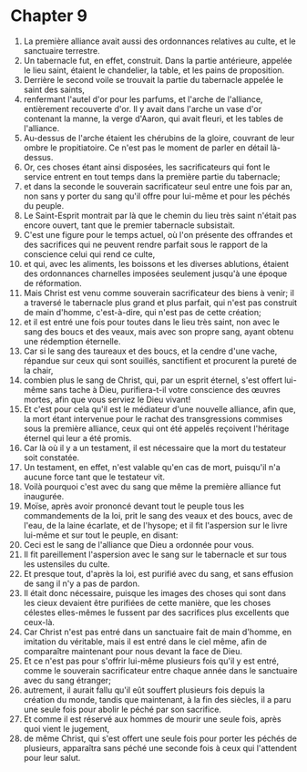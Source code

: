 # Chapter 9

1. La première alliance avait aussi des ordonnances relatives au culte, et le sanctuaire terrestre.
2. Un tabernacle fut, en effet, construit. Dans la partie antérieure, appelée le lieu saint, étaient le chandelier, la table, et les pains de proposition.
3. Derrière le second voile se trouvait la partie du tabernacle appelée le saint des saints,
4. renfermant l'autel d'or pour les parfums, et l'arche de l'alliance, entièrement recouverte d'or. Il y avait dans l'arche un vase d'or contenant la manne, la verge d'Aaron, qui avait fleuri, et les tables de l'alliance.
5. Au-dessus de l'arche étaient les chérubins de la gloire, couvrant de leur ombre le propitiatoire. Ce n'est pas le moment de parler en détail là-dessus.
6. Or, ces choses étant ainsi disposées, les sacrificateurs qui font le service entrent en tout temps dans la première partie du tabernacle;
7. et dans la seconde le souverain sacrificateur seul entre une fois par an, non sans y porter du sang qu'il offre pour lui-même et pour les péchés du peuple.
8. Le Saint-Esprit montrait par là que le chemin du lieu très saint n'était pas encore ouvert, tant que le premier tabernacle subsistait.
9. C'est une figure pour le temps actuel, où l'on présente des offrandes et des sacrifices qui ne peuvent rendre parfait sous le rapport de la conscience celui qui rend ce culte,
10. et qui, avec les aliments, les boissons et les diverses ablutions, étaient des ordonnances charnelles imposées seulement jusqu'à une époque de réformation.
11. Mais Christ est venu comme souverain sacrificateur des biens à venir; il a traversé le tabernacle plus grand et plus parfait, qui n'est pas construit de main d'homme, c'est-à-dire, qui n'est pas de cette création;
12. et il est entré une fois pour toutes dans le lieu très saint, non avec le sang des boucs et des veaux, mais avec son propre sang, ayant obtenu une rédemption éternelle.
13. Car si le sang des taureaux et des boucs, et la cendre d'une vache, répandue sur ceux qui sont souillés, sanctifient et procurent la pureté de la chair,
14. combien plus le sang de Christ, qui, par un esprit éternel, s'est offert lui-même sans tache à Dieu, purifiera-t-il votre conscience des œuvres mortes, afin que vous serviez le Dieu vivant!
15. Et c'est pour cela qu'il est le médiateur d'une nouvelle alliance, afin que, la mort étant intervenue pour le rachat des transgressions commises sous la première alliance, ceux qui ont été appelés reçoivent l'héritage éternel qui leur a été promis.
16. Car là où il y a un testament, il est nécessaire que la mort du testateur soit constatée.
17. Un testament, en effet, n'est valable qu'en cas de mort, puisqu'il n'a aucune force tant que le testateur vit.
18. Voilà pourquoi c'est avec du sang que même la première alliance fut inaugurée.
19. Moïse, après avoir prononcé devant tout le peuple tous les commandements de la loi, prit le sang des veaux et des boucs, avec de l'eau, de la laine écarlate, et de l'hysope; et il fit l'aspersion sur le livre lui-même et sur tout le peuple, en disant:
20. Ceci est le sang de l'alliance que Dieu a ordonnée pour vous.
21. Il fit pareillement l'aspersion avec le sang sur le tabernacle et sur tous les ustensiles du culte.
22. Et presque tout, d'après la loi, est purifié avec du sang, et sans effusion de sang il n'y a pas de pardon.
23. Il était donc nécessaire, puisque les images des choses qui sont dans les cieux devaient être purifiées de cette manière, que les choses célestes elles-mêmes le fussent par des sacrifices plus excellents que ceux-là.
24. Car Christ n'est pas entré dans un sanctuaire fait de main d'homme, en imitation du véritable, mais il est entré dans le ciel même, afin de comparaître maintenant pour nous devant la face de Dieu.
25. Et ce n'est pas pour s'offrir lui-même plusieurs fois qu'il y est entré, comme le souverain sacrificateur entre chaque année dans le sanctuaire avec du sang étranger;
26. autrement, il aurait fallu qu'il eût souffert plusieurs fois depuis la création du monde, tandis que maintenant, à la fin des siècles, il a paru une seule fois pour abolir le péché par son sacrifice.
27. Et comme il est réservé aux hommes de mourir une seule fois, après quoi vient le jugement,
28. de même Christ, qui s'est offert une seule fois pour porter les péchés de plusieurs, apparaîtra sans péché une seconde fois à ceux qui l'attendent pour leur salut.

